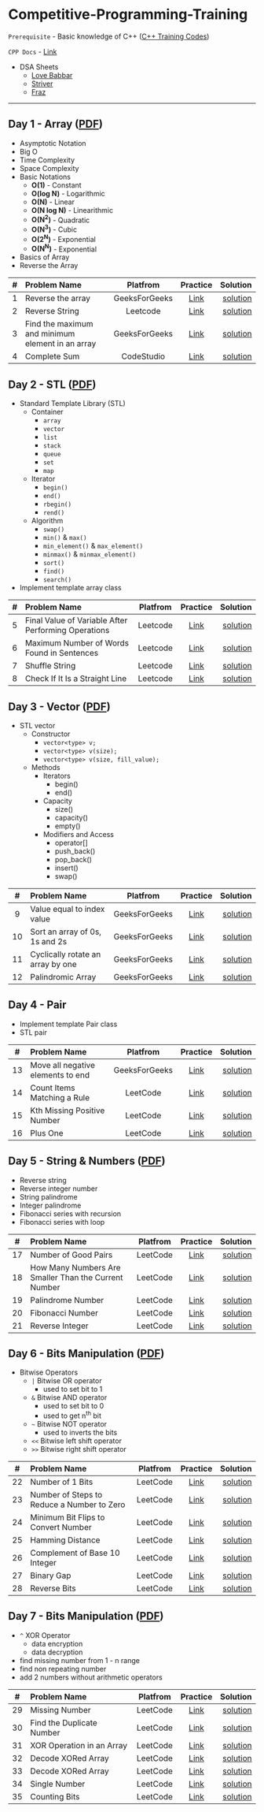 # Competitive-Programming-Training

`Prerequisite` - Basic knowledge of C++ ([C++ Training Codes](https://github.com/Rajsoni03/CPlusPlus-Training)) 

`CPP Docs` - [Link](https://www.cplusplus.com/)

- DSA Sheets
	- [Love Babbar](https://www.geeksforgeeks.org/dsa-sheet-by-love-babbar/)
	- [Striver](https://takeuforward.org/interviews/strivers-sde-sheet-top-coding-interview-problems/)
	- [Fraz](https://www.codingninjas.com/codestudio/problem-lists/mohammad-fraz-dsa-sheet-problems)

<hr>

## Day 1 - Array ([PDF](/PDF_Notes/Day-1.pdf))

- Asymptotic Notation
- Big O
- Time Complexity
- Space Complexity 
- Basic Notations
	- <b>O(1)</b> - Constant
	- <b>O(log N)</b> - Logarithmic
	- <b>O(N)</b> - Linear
	- <b>O(N log N)</b> - Linearithmic
	- <b>O(N<sup>2</sup>)</b> - Quadratic
	- <b>O(N<sup>3</sup>)</b> - Cubic
	- <b>O(2<sup>N</sup>)</b> - Exponential 
	- <b>O(N<sup>N</sup>)</b> - Exponential
- Basics of Array
- Reverse the Array

|  #   | Problem Name  | Platfrom | Practice | Solution |
| :--: | :------------ |:--------:| :-------:| --------:|
|  1   | Reverse the array | GeeksForGeeks | [Link](https://practice.geeksforgeeks.org/problems/reverse-an-array/0) | [solution](Solutions/sol_001.md) |
|  2   | Reverse String | Leetcode | [Link](https://leetcode.com/problems/reverse-string/) | [solution](Solutions/sol_002.md) |
|  3   | Find the maximum and minimum element in an array | GeeksForGeeks | [Link](https://practice.geeksforgeeks.org/problems/find-minimum-and-maximum-element-in-an-array4428/1) | [solution](Solutions/sol_003.md) |
|  4   | Complete Sum | CodeStudio | [Link](https://www.codingninjas.com/codestudio/problems/complete-sum_3161880) | [solution](Solutions/sol_004.md) |
 


## Day 2 - STL ([PDF](/PDF_Notes/Day-2.pdf))

- Standard Template Library (STL)
	- Container
		- `array`
		- `vector`
		- `list`
		- `stack`
		- `queue`
		- `set`
		- `map`
	- Iterator
		- `begin()`
		- `end()`
		- `rbegin()`
		- `rend()`
	- Algorithm
		- `swap()`
		- `min()` & `max()`
		- `min_element()` & `max_element()`
		- `minmax()` & `minmax_element()` 
		- `sort()`
		- `find()`
		- `search()`
- Implement template array class 

|  #   | Problem Name  | Platfrom | Practice | Solution |
| :--: | :------------ |:--------:| :-------:| --------:|
|  5   | Final Value of Variable After Performing Operations | Leetcode | [Link](https://leetcode.com/problems/final-value-of-variable-after-performing-operations/) | [solution](Solutions/sol_005.md) |
|  6   | Maximum Number of Words Found in Sentences | Leetcode | [Link](https://leetcode.com/problems/maximum-number-of-words-found-in-sentences/) | [solution](Solutions/sol_006.md) |
|  7   | Shuffle String | Leetcode | [Link](https://leetcode.com/problems/shuffle-string/) | [solution](Solutions/sol_007.md) |
|  8   | Check If It Is a Straight Line | Leetcode | [Link](https://leetcode.com/problems/check-if-it-is-a-straight-line/) | [solution](Solutions/sol_008.md) |


## Day 3 - Vector ([PDF](/PDF_Notes/Day-3.pdf))

- STL vector
	- Constructor
		- `vector<type> v;`
		- `vector<type> v(size);`
		- `vector<type> v(size, fill_value);`
	- Methods
		- Iterators
			- begin()
			- end()
		- Capacity
			- size()
			- capacity()
			- empty()
		- Modifiers and Access
			- operator[]
			- push_back()
			- pop_back()
			- insert()
			- swap()

|  #   | Problem Name  | Platfrom | Practice | Solution |
| :--: | :------------ |:--------:| :-------:| --------:|
|  9   | Value equal to index value | GeeksForGeeks | [Link](https://practice.geeksforgeeks.org/problems/value-equal-to-index-value1330/1) | [solution](Solutions/sol_009.md) |
|  10  | Sort an array of 0s, 1s and 2s | GeeksForGeeks | [Link](https://practice.geeksforgeeks.org/problems/sort-an-array-of-0s-1s-and-2s4231/1#) | [solution](Solutions/sol_010.md) |
|  11  | Cyclically rotate an array by one | GeeksForGeeks | [Link](https://practice.geeksforgeeks.org/problems/cyclically-rotate-an-array-by-one2614/1/) | [solution](Solutions/sol_011.md) |
|  12  | Palindromic Array | GeeksForGeeks | [Link](https://practice.geeksforgeeks.org/problems/palindromic-array-1587115620/1) | [solution](Solutions/sol_012.md) |


## Day 4 - Pair

- Implement template Pair class
- STL pair

|  #   | Problem Name  | Platfrom | Practice | Solution |
| :--: | :------------ |:--------:| :-------:| --------:|
|  13  | Move all negative elements to end | GeeksForGeeks | [Link](https://practice.geeksforgeeks.org/problems/move-all-negative-elements-to-end1813/1) | [solution](Solutions/sol_013.md) |
|  14   | Count Items Matching a Rule | LeetCode | [Link](https://leetcode.com/problems/count-items-matching-a-rule/) | [solution](Solutions/sol_014.md) |
|  15   | Kth Missing Positive Number | LeetCode | [Link](https://leetcode.com/problems/kth-missing-positive-number/) | [solution](Solutions/sol_015.md) |
|  16   | Plus One | LeetCode | [Link](https://leetcode.com/problems/plus-one/) | [solution](Solutions/sol_016.md) |


## Day 5 - String & Numbers ([PDF](/PDF_Notes/Day-5.pdf))

- Reverse string
- Reverse integer number
- String palindrome
- Integer palindrome
- Fibonacci series with recursion
- Fibonacci series with loop


|  #   | Problem Name  | Platfrom | Practice | Solution |
| :--: | :------------ |:--------:| :-------:| --------:|
|  17   | Number of Good Pairs | LeetCode | [Link](https://leetcode.com/problems/number-of-good-pairs/) | [solution](Solutions/sol_017.md) |
|  18   | How Many Numbers Are Smaller Than the Current Number | LeetCode | [Link](https://leetcode.com/problems/how-many-numbers-are-smaller-than-the-current-number/) | [solution](Solutions/sol_018.md) |
|  19   | Palindrome Number | LeetCode | [Link](https://leetcode.com/problems/palindrome-number/) | [solution](Solutions/sol_019.md) |
|  20   | Fibonacci Number | LeetCode | [Link](https://leetcode.com/problems/fibonacci-number/) | [solution](Solutions/sol_020.md) |
|  21   | Reverse Integer | LeetCode | [Link](https://leetcode.com/problems/reverse-integer/) | [solution](Solutions/sol_021.md) |


## Day 6 - Bits Manipulation ([PDF](/PDF_Notes/Day-6.pdf))

- Bitwise Operators
	- `|` Bitwise OR operator 
		- used to set bit to 1
	- `&` Bitwise AND operator 
		- used to set bit to 0
		- used to get n<sup>th</sup> bit
	- `~` Bitwise NOT operator
		- used to inverts the bits 
	- `<<` Bitwise left shift operator
	- `>>` Bitwise right shift operator


|  #   | Problem Name  | Platfrom | Practice | Solution |
| :--: | :------------ |:--------:| :-------:| --------:|
|  22  | Number of 1 Bits | LeetCode | [Link](https://leetcode.com/problems/number-of-1-bits/) | [solution](Solutions/sol_022.md) |
|  23  | Number of Steps to Reduce a Number to Zero | LeetCode | [Link](https://leetcode.com/problems/number-of-steps-to-reduce-a-number-to-zero/) | [solution](Solutions/sol_023.md) |
|  24  | Minimum Bit Flips to Convert Number | LeetCode | [Link](https://leetcode.com/problems/minimum-bit-flips-to-convert-number/) | [solution](Solutions/sol_024.md) |
|  25  | Hamming Distance | LeetCode | [Link](https://leetcode.com/problems/hamming-distance/) | [solution](Solutions/sol_025.md) |
|  26  | Complement of Base 10 Integer | LeetCode | [Link](https://leetcode.com/problems/complement-of-base-10-integer/) | [solution](Solutions/sol_026.md) |
|  27  | Binary Gap | LeetCode | [Link](https://leetcode.com/problems/binary-gap/) | [solution](Solutions/sol_027.md) |
|  28  | Reverse Bits | LeetCode | [Link](https://leetcode.com/problems/reverse-bits/) | [solution](Solutions/sol_028.md) |

## Day 7 - Bits Manipulation ([PDF](/PDF_Notes/Day-7.pdf))

- `^` XOR Operator
	- data encryption
	- data decryption
- find missing number from 1 - n range
- find non repeating number
- add 2 numbers without arithmetic operators

|  #   | Problem Name  | Platfrom | Practice | Solution |
| :--: | :------------ |:--------:| :-------:| --------:|
|  29  | Missing Number | LeetCode | [Link](https://leetcode.com/problems/missing-number/) | [solution](Solutions/sol_029.md) |
|  30  | Find the Duplicate Number | LeetCode | [Link](https://leetcode.com/problems/find-the-duplicate-number/) | [solution](Solutions/sol_030.md) |
|  31  | XOR Operation in an Array | LeetCode | [Link](https://leetcode.com/problems/xor-operation-in-an-array/) | [solution](Solutions/sol_031.md) |
|  32  | Decode XORed Array | LeetCode | [Link](https://leetcode.com/problems/decode-xored-array/) | [solution](Solutions/sol_032.md) |
|  33  | Decode XORed Array | LeetCode | [Link](https://leetcode.com/problems/decode-xored-array/) | [solution](Solutions/sol_033.md) |
|  34  | Single Number | LeetCode | [Link](https://leetcode.com/problems/single-number/) | [solution](Solutions/sol_034.md) |
|  35  | Counting Bits | LeetCode | [Link](https://leetcode.com/problems/counting-bits/) | [solution](Solutions/sol_035.md) |

<!-- 


## Bit Manipulation

| Problem Name  | Article | Solution | Practice
| :------------ |:---------------:| :---------------:| -----:|
| Count set bits in an integer | [Link](https://www.geeksforgeeks.org/count-set-bits-in-an-integer/) | [solution](code.cpp) | [Code](https://practice.geeksforgeeks.org/problems/set-bits0143/1) |

| Find the two non-repeating elements in an array of repeating elements | [Link](https://www.geeksforgeeks.org/find-two-non-repeating-elements-in-an-array-of-repeating-elements/) | [solution](code.cpp) | [Code](https://practice.geeksforgeeks.org/problems/finding-the-numbers0215/1) |

| Count number of bits to be flipped to convert A to B | [Link](https://www.geeksforgeeks.org/count-number-of-bits-to-be-flipped-to-convert-a-to-b/) | [solution](code.cpp) | [Code](https://practice.geeksforgeeks.org/problems/bit-difference/0) |

| Count total set bits in all numbers from 1 to n | [Link](https://www.geeksforgeeks.org/count-total-set-bits-in-all-numbers-from-1-to-n/) | [solution](code.cpp) | [Code](https://practice.geeksforgeeks.org/problems/count-total-set-bits/0) |

| Program to find whether a no is power of two	 | [Link](https://www.geeksforgeeks.org/program-to-find-whether-a-given-number-is-power-of-2/) | [solution](code.cpp) | [Code](https://practice.geeksforgeeks.org/problems/power-of-2/0) |

| Find position of the only set bit	 | [Link](https://www.geeksforgeeks.org/find-position-of-the-only-set-bit/) | [solution](code.cpp) | [Code](https://practice.geeksforgeeks.org/problems/find-position-of-set-bit3706/1) |

| Copy set bits in a range	 | [Link](https://www.geeksforgeeks.org/copy-set-bits-in-a-range/) | [solution](code.cpp) | [Code](https://practice.geeksforgeeks.org/problems/set-all-the-bits-in-given-range-of-a-number/0) |

| Divide two integers without using multiplication, division and mod operator | [Link](https://www.geeksforgeeks.org/divide-two-integers-without-using-multiplication-division-mod-operator/) | [solution](code.cpp) | [Code](https://practice.geeksforgeeks.org/problems/division-without-using-multiplication-division-and-mod-operator/0/) |

| Calculate square of a number without using *, / and pow() | [Link](https://www.geeksforgeeks.org/calculate-square-of-a-number-without-using-and-pow/#:~:text=Given%20an%20integer%20n%2C%20calculate,*%2C%20%2F%20and%20pow().&text=A%20Simple%20Solution%20is%20to%20repeatedly%20add%20n%20to%20result) | [solution](code.cpp) | Code |

| Power Set	 | [Link](https://www.geeksforgeeks.org/power-set/) | [solution](code.cpp) | [Code](https://practice.geeksforgeeks.org/problems/power-set4302/1) |
 -->


<!-- 
## Dynamic Programming

|  17   |  Fibonacci Number | LeetCode | [Link](https://leetcode.com/problems/fibonacci-number/) | [solution](Solutions/sol_17.md) |
|  18   | N-th Tribonacci Number | LeetCode | [Link](https://leetcode.com/problems/n-th-tribonacci-number/) | [solution](Solutions/sol_18.md) |
|  19   | Climbing Stairs | LeetCode | [Link](https://leetcode.com/problems/climbing-stairs/) | [solution](Solutions/sol_19.md) |
|  20   | Min Cost Climbing Stairs | LeetCode | [Link](https://leetcode.com/problems/min-cost-climbing-stairs/) | [solution](Solutions/sol_20.md) |
 
 -->


<!-- 
## Binary Search 

|  1  | First and last occurrences of x | GeeksForGeeks | [Link](https://practice.geeksforgeeks.org/problems/first-and-last-occurrences-of-x3116/1/) | [solution](Solutions/sol_.md) |
|  2  | Number of occurrence | GeeksForGeeks | [Link](https://practice.geeksforgeeks.org/problems/number-of-occurrence2259/1/) | [solution](Solutions/sol_.md) |

|  20   | Name | GeeksForGeeks | [Link](link) | [solution](Solutions/sol_20.md) |
|  20   | Name | GeeksForGeeks | [Link](link) | [solution](Solutions/sol_20.md) |
|  20   | Name | GeeksForGeeks | [Link](link) | [solution](Solutions/sol_20.md) |
|  20   | Name | GeeksForGeeks | [Link](link) | [solution](Solutions/sol_20.md) |
|  20   | Name | GeeksForGeeks | [Link](link) | [solution](Solutions/sol_20.md) |


 -->
<!-- 
## Stack 

|  #   | Problem Name  | Platfrom | Practice | Solution |
| :--: | :------------ |:--------:| :-------:| --------:|
|  _   | Implement stack using array  | GeeksForGeeks | [Link](https://practice.geeksforgeeks.org/problems/implement-stack-using-array/1/) | [solution](Solutions/sol_0.md) |

 -->

<!-- 
MAP

- https://leetcode.com/problems/valid-anagram/

 -->

